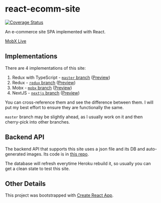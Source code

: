 # react-ecomm-site

[![Coverage Status](https://coveralls.io/repos/github/malcolm-kee/react-ecomm-site/badge.svg?branch=mobx)](https://coveralls.io/github/malcolm-kee/react-ecomm-site?branch=mobx)

An e-commerce site SPA implemented with React.

[MobX Live](https://mobx.shopit.space/)

## Implementations

There are 4 implementations of this site:

1. Redux with TypeScript - [`master` branch][master-branch] ([Preview][master-preview])
1. Redux - [`redux` branch][redux-branch] ([Preview][redux-preview])
1. Mobx - [`mobx` branch][mobx-branch] ([Preview][mobx-preview])
1. NextJS - [`nextjs` branch][nextjs-branch] ([Preview][nextjs-preview])

You can cross-reference them and see the difference between them. I will put my best effort to ensure they are functionally the same.

`master` branch may be slightly ahead, as I usually work on it and then cherry-pick into other branches.

## Backend API

The backend API that supports this site uses a json file and its DB and auto-generated images. Its code is in [this repo][backend-api-repo].

The database will refresh everytime Heroku rebuild it, so usually you can get a clean state to test this site.

## Other Details

This project was bootstrapped with [Create React App](https://github.com/facebook/create-react-app).

[master-branch]: https://github.com/malcolm-kee/react-ecomm-site/tree/master
[redux-branch]: https://github.com/malcolm-kee/react-ecomm-site/tree/redux
[redux-ts-branch]: https://github.com/malcolm-kee/react-ecomm-site/tree/redux-ts
[mobx-branch]: https://github.com/malcolm-kee/react-ecomm-site/tree/mobx
[nextjs-branch]: https://github.com/malcolm-kee/react-ecomm-site/tree/nextjs
[backend-api-repo]: https://github.com/malcolm-kee/ecomm-db
[master-preview]: https://shopit.space/
[redux-preview]: https://redux.shopit.space/
[mobx-preview]: https://mobx.shopit.space/
[nextjs-preview]: https://react-ecomm-site.now.sh/
